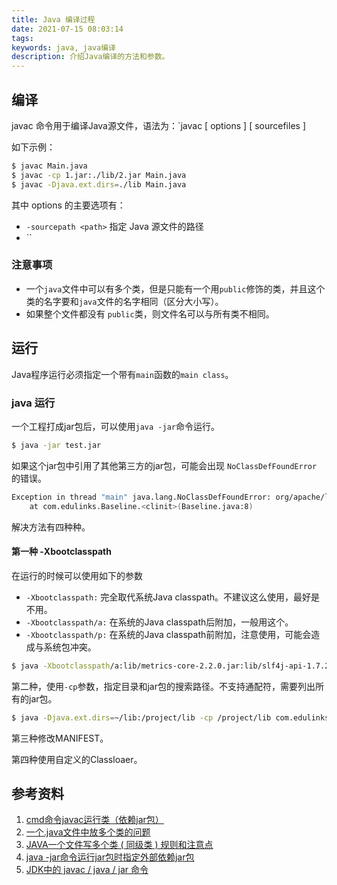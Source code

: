 ```yaml
---
title: Java 编译过程
date: 2021-07-15 08:03:14
tags:
keywords: java, java编译
description: 介绍Java编译的方法和参数。
---
```


## 编译

javac 命令用于编译Java源文件，语法为：`javac [ options ] [ sourcefiles ]

如下示例：
```sh
$ javac Main.java
$ javac -cp 1.jar:./lib/2.jar Main.java
$ javac -Djava.ext.dirs=./lib Main.java
```
其中 options 的主要选项有：
* `-sourcepath <path>`	指定 Java 源文件的路径
* `` 

### 注意事项
* 一个`java`文件中可以有多个类，但是只能有一个用`public`修饰的类，并且这个类的名字要和`java`文件的名字相同（区分大小写）。
* 如果整个文件都没有 `public`类，则文件名可以与所有类不相同。

## 运行
Java程序运行必须指定一个带有`main`函数的`main class`。

### java 运行
一个工程打成jar包后，可以使用`java -jar`命令运行。
```sh
$ java -jar test.jar
```

如果这个jar包中引用了其他第三方的jar包，可能会出现 `NoClassDefFoundError` 的错误。
```sh
Exception in thread "main" java.lang.NoClassDefFoundError: org/apache/log4j/Logger
	at com.edulinks.Baseline.<clinit>(Baseline.java:8)
```

解决方法有四种种。

#### 第一种 -Xbootclasspath
在运行的时候可以使用如下的参数
* `-Xbootclasspath:` 完全取代系统Java classpath。不建议这么使用，最好是不用。
* `-Xbootclasspath/a:` 在系统的Java classpath后附加，一般用这个。
* `-Xbootclasspath/p:` 在系统的Java classpath前附加，注意使用，可能会造成与系统包冲突。

```sh
$ java -Xbootclasspath/a:lib/metrics-core-2.2.0.jar:lib/slf4j-api-1.7.2.jar -jar target/learn-metrics-1.0.jar
```

第二种，使用`-cp`参数，指定目录和jar包的搜索路径。不支持通配符，需要列出所有的jar包。
```sh
$ java -Djava.ext.dirs=~/lib:/project/lib -cp /project/lib com.edulinks.Main
```

第三种修改MANIFEST。

第四种使用自定义的Classloaer。

## 参考资料
1. [cmd命令javac运行类（依赖jar包）](https://blog.csdn.net/myfmyfmyfmyf/article/details/53179395)
2. [一个.java文件中放多个类的问题](https://www.cnblogs.com/taizhang/p/9001539.html)
3. [JAVA一个文件写多个类 ( 同级类 ) 规则和注意点](https://blog.csdn.net/q5706503/article/details/84349692)
4. [java -jar命令运行jar包时指定外部依赖jar包](https://blog.csdn.net/w47_csdn/article/details/80254459)
5. [JDK中的 javac / java / jar 命令](https://www.cnblogs.com/pengxl/archive/2010/12/10/1902082.html)